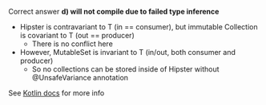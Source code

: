 Correct answer **d) will not compile due to failed type inference**

* Hipster is contravariant to T (in == consumer), but immutable Collection is covariant to T (out == producer)
  * There is no conflict here
* However, MutableSet is invariant to T (in/out, both consumer and producer)
  * So no collections can be stored inside of Hipster without @UnsafeVariance annotation  
  
See [Kotlin docs](https://kotlinlang.org/docs/reference/generics.html) for more info  
